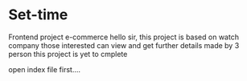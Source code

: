 # Set-time
Frontend project e-commerce 
hello sir,
this project is based on watch company those interested can view and get further details
made by 3 person
this project is yet to cmplete 

open index file first....
